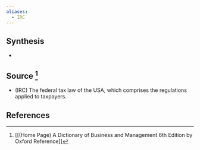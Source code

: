 ```yaml
---
aliases:
  - IRC
---
```

## Synthesis
- 
## Source [^1]
- (IRC) The federal tax law of the USA, which comprises the regulations applied to taxpayers.
## References

[^1]: [[(Home Page) A Dictionary of Business and Management 6th Edition by Oxford Reference]]